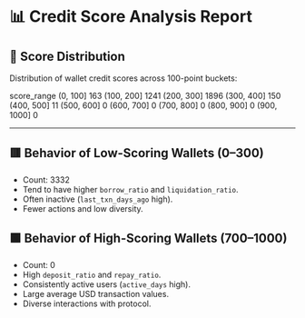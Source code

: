 # 📊 Credit Score Analysis Report

## 🔢 Score Distribution
Distribution of wallet credit scores across 100-point buckets:

score_range
(0, 100]        163
(100, 200]     1241
(200, 300]     1896
(300, 400]      150
(400, 500]       11
(500, 600]        0
(600, 700]        0
(700, 800]        0
(800, 900]        0
(900, 1000]       0

---
## 🟥 Behavior of Low-Scoring Wallets (0–300)
- Count: 3332
- Tend to have higher `borrow_ratio` and `liquidation_ratio`.
- Often inactive (`last_txn_days_ago` high).
- Fewer actions and low diversity.

## 🟩 Behavior of High-Scoring Wallets (700–1000)
- Count: 0
- High `deposit_ratio` and `repay_ratio`.
- Consistently active users (`active_days` high).
- Large average USD transaction values.
- Diverse interactions with protocol.
